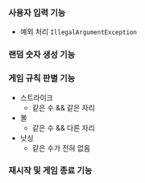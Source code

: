 ### 사용자 입력 기능
* 예외 처리 `IllegalArgumentException`

### 랜덤 숫자 생성 기능

### 게임 규칙 판별 기능
* 스트라이크
    * 같은 수 && 같은 자리
* 볼
    * 같은 수 && 다른 자리
* 낫싱
    * 같은 수가 전혀 없음

### 재시작 및 게임 종료 기능